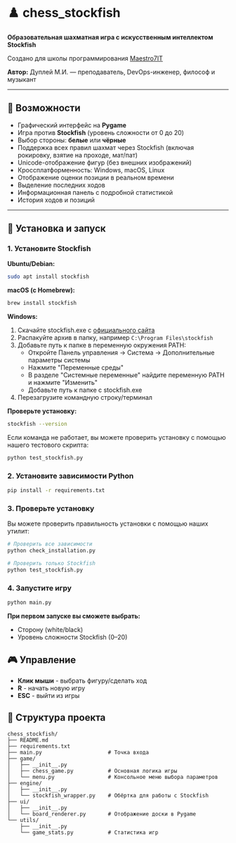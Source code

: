 # ♟️ chess_stockfish

**Образовательная шахматная игра с искусственным интеллектом Stockfish**  

Создано для школы программирования [Maestro7IT](https://school-maestro7it.ru/)  

**Автор:** Дуплей М.И. — преподаватель, DevOps-инженер, философ и музыкант

---

## 🌟 Возможности

- Графический интерфейс на **Pygame**
- Игра против **Stockfish** (уровень сложности от 0 до 20)
- Выбор стороны: **белые** или **чёрные**
- Поддержка всех правил шахмат через Stockfish (включая рокировку, взятие на проходе, мат/пат)
- Unicode-отображение фигур (без внешних изображений)
- Кроссплатформенность: Windows, macOS, Linux
- Отображение оценки позиции в реальном времени
- Выделение последних ходов
- Информационная панель с подробной статистикой
- История ходов и позиций

---

## 🚀 Установка и запуск

### 1. Установите Stockfish

**Ubuntu/Debian:**

```bash
sudo apt install stockfish
```

**macOS (с Homebrew):**

```bash
brew install stockfish
```

**Windows:**

1. Скачайте stockfish.exe с [официального сайта](https://stockfishchess.org/download/)
2. Распакуйте архив в папку, например `C:\Program Files\stockfish`
3. Добавьте путь к папке в переменную окружения PATH:
   - Откройте Панель управления → Система → Дополнительные параметры системы
   - Нажмите "Переменные среды"
   - В разделе "Системные переменные" найдите переменную PATH и нажмите "Изменить"
   - Добавьте путь к папке с stockfish.exe
4. Перезагрузите командную строку/терминал

**Проверьте установку:**

```bash
stockfish --version
```

Если команда не работает, вы можете проверить установку с помощью нашего тестового скрипта:

```bash
python test_stockfish.py
```

### 2. Установите зависимости Python

```bash
pip install -r requirements.txt
```

### 3. Проверьте установку

Вы можете проверить правильность установки с помощью наших утилит:

```bash
# Проверить все зависимости
python check_installation.py

# Проверить только Stockfish
python test_stockfish.py
```

### 4. Запустите игру

```bash
python main.py
```

**При первом запуске вы сможете выбрать:**

- Сторону (white/black)
- Уровень сложности Stockfish (0–20)

## 🎮 Управление

- **Клик мыши** - выбрать фигуру/сделать ход
- **R** - начать новую игру
- **ESC** - выйти из игры

## 📂 Структура проекта

```textline
chess_stockfish/
├── README.md
├── requirements.txt
├── main.py                     # Точка входа
├── game/
│   ├── __init__.py
│   ├── chess_game.py           # Основная логика игры
│   └── menu.py                 # Консольное меню выбора параметров
├── engine/
│   ├── __init__.py
│   └── stockfish_wrapper.py    # Обёртка для работы с Stockfish
├── ui/
│   ├── __init__.py
│   └── board_renderer.py       # Отображение доски в Pygame
└── utils/
    ├── __init__.py
    └── game_stats.py           # Статистика игр
```

